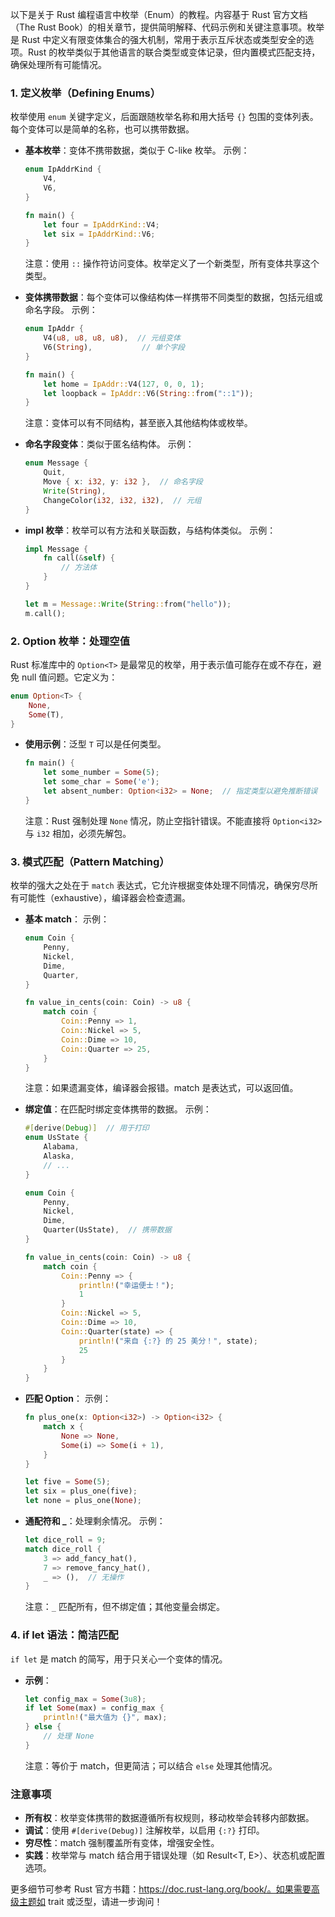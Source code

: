 以下是关于 Rust 编程语言中枚举（Enum）的教程。内容基于 Rust 官方文档（The Rust Book）的相关章节，提供简明解释、代码示例和关键注意事项。枚举是 Rust 中定义有限变体集合的强大机制，常用于表示互斥状态或类型安全的选项。Rust 的枚举类似于其他语言的联合类型或变体记录，但内置模式匹配支持，确保处理所有可能情况。

### 1. 定义枚举（Defining Enums）
枚举使用 `enum` 关键字定义，后面跟随枚举名称和用大括号 `{}` 包围的变体列表。每个变体可以是简单的名称，也可以携带数据。

- **基本枚举**：变体不携带数据，类似于 C-like 枚举。
  示例：
  ```rust
  enum IpAddrKind {
      V4,
      V6,
  }

  fn main() {
      let four = IpAddrKind::V4;
      let six = IpAddrKind::V6;
  }
  ```
  注意：使用 `::` 操作符访问变体。枚举定义了一个新类型，所有变体共享这个类型。

- **变体携带数据**：每个变体可以像结构体一样携带不同类型的数据，包括元组或命名字段。
  示例：
  ```rust
  enum IpAddr {
      V4(u8, u8, u8, u8),  // 元组变体
      V6(String),           // 单个字段
  }

  fn main() {
      let home = IpAddr::V4(127, 0, 0, 1);
      let loopback = IpAddr::V6(String::from("::1"));
  }
  ```
  注意：变体可以有不同结构，甚至嵌入其他结构体或枚举。

- **命名字段变体**：类似于匿名结构体。
  示例：
  ```rust
  enum Message {
      Quit,
      Move { x: i32, y: i32 },  // 命名字段
      Write(String),
      ChangeColor(i32, i32, i32),  // 元组
  }
  ```

- **impl 枚举**：枚举可以有方法和关联函数，与结构体类似。
  示例：
  ```rust
  impl Message {
      fn call(&self) {
          // 方法体
      }
  }

  let m = Message::Write(String::from("hello"));
  m.call();
  ```

### 2. Option 枚举：处理空值
Rust 标准库中的 `Option<T>` 是最常见的枚举，用于表示值可能存在或不存在，避免 null 值问题。它定义为：
```rust
enum Option<T> {
    None,
    Some(T),
}
```
- **使用示例**：泛型 `T` 可以是任何类型。
  ```rust
  fn main() {
      let some_number = Some(5);
      let some_char = Some('e');
      let absent_number: Option<i32> = None;  // 指定类型以避免推断错误
  }
  ```
  注意：Rust 强制处理 `None` 情况，防止空指针错误。不能直接将 `Option<i32>` 与 `i32` 相加，必须先解包。

### 3. 模式匹配（Pattern Matching）
枚举的强大之处在于 `match` 表达式，它允许根据变体处理不同情况，确保穷尽所有可能性（exhaustive），编译器会检查遗漏。

- **基本 match**：
  示例：
  ```rust
  enum Coin {
      Penny,
      Nickel,
      Dime,
      Quarter,
  }

  fn value_in_cents(coin: Coin) -> u8 {
      match coin {
          Coin::Penny => 1,
          Coin::Nickel => 5,
          Coin::Dime => 10,
          Coin::Quarter => 25,
      }
  }
  ```
  注意：如果遗漏变体，编译器会报错。match 是表达式，可以返回值。

- **绑定值**：在匹配时绑定变体携带的数据。
  示例：
  ```rust
  #[derive(Debug)]  // 用于打印
  enum UsState {
      Alabama,
      Alaska,
      // ...
  }

  enum Coin {
      Penny,
      Nickel,
      Dime,
      Quarter(UsState),  // 携带数据
  }

  fn value_in_cents(coin: Coin) -> u8 {
      match coin {
          Coin::Penny => {
              println!("幸运便士！");
              1
          }
          Coin::Nickel => 5,
          Coin::Dime => 10,
          Coin::Quarter(state) => {
              println!("来自 {:?} 的 25 美分！", state);
              25
          }
      }
  }
  ```

- **匹配 Option<T>**：
  示例：
  ```rust
  fn plus_one(x: Option<i32>) -> Option<i32> {
      match x {
          None => None,
          Some(i) => Some(i + 1),
      }
  }

  let five = Some(5);
  let six = plus_one(five);
  let none = plus_one(None);
  ```

- **通配符和 _**：处理剩余情况。
  示例：
  ```rust
  let dice_roll = 9;
  match dice_roll {
      3 => add_fancy_hat(),
      7 => remove_fancy_hat(),
      _ => (),  // 无操作
  }
  ```
  注意：`_` 匹配所有，但不绑定值；其他变量会绑定。

### 4. if let 语法：简洁匹配
`if let` 是 match 的简写，用于只关心一个变体的情况。

- **示例**：
  ```rust
  let config_max = Some(3u8);
  if let Some(max) = config_max {
      println!("最大值为 {}", max);
  } else {
      // 处理 None
  }
  ```
  注意：等价于 match，但更简洁；可以结合 `else` 处理其他情况。

### 注意事项
- **所有权**：枚举变体携带的数据遵循所有权规则，移动枚举会转移内部数据。
- **调试**：使用 `#[derive(Debug)]` 注解枚举，以启用 `{:?}` 打印。
- **穷尽性**：match 强制覆盖所有变体，增强安全性。
- **实践**：枚举常与 match 结合用于错误处理（如 Result<T, E>）、状态机或配置选项。

更多细节可参考 Rust 官方书籍：https://doc.rust-lang.org/book/。如果需要高级主题如 trait 或泛型，请进一步询问！